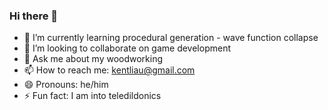 ### Hi there 👋

- 🌱 I’m currently learning procedural generation - wave function collapse
- 👯 I’m looking to collaborate on game development
- 💬 Ask me about my woodworking
- 📫 How to reach me: kentliau@gmail.com
- 😄 Pronouns: he/him
- ⚡ Fun fact: I am into teledildonics

<!--
**kentliau/kentliau** is a ✨ _special_ ✨ repository because its `README.md` (this file) appears on your GitHub profile.

Here are some ideas to get you started:

- 🔭 I’m currently working on ...
- 🌱 I’m currently learning ...
- 👯 I’m looking to collaborate on ...
- 🤔 I’m looking for help with ...
- 💬 Ask me about ...
- 📫 How to reach me: ...
- 😄 Pronouns: ...
- ⚡ Fun fact: ...
-->
